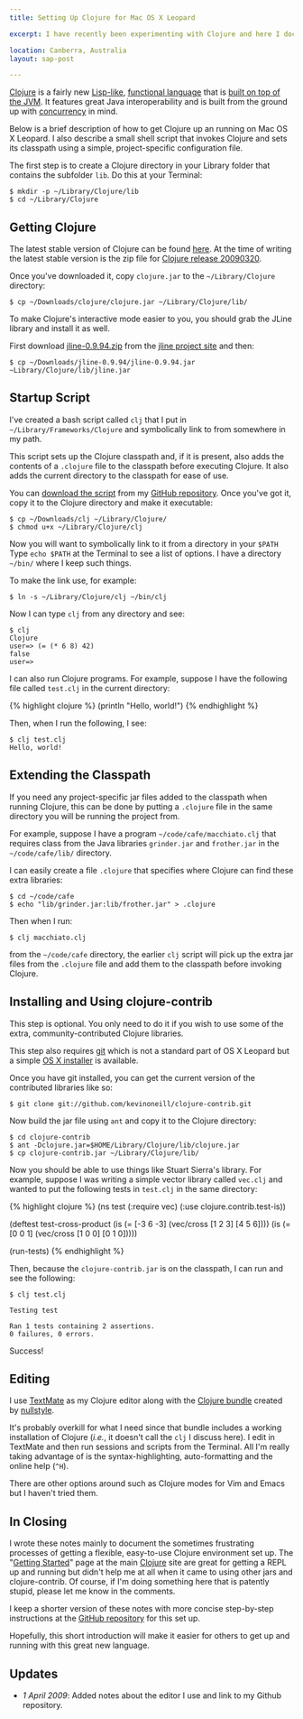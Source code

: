 ```yaml
---
title: Setting Up Clojure for Mac OS X Leopard

excerpt: I have recently been experimenting with Clojure and here I document how I have set up my work environment.

location: Canberra, Australia
layout: sap-post

---
```


[Clojure][] is a fairly new [Lisp-like][], [functional language][] that is [built on top of the JVM][jvm]. It features great Java interoperability and is built from the ground up with [concurrency][] in mind.

[clojure]: http://clojure.org/
[jvm]: http://clojure.org/jvm_hosted
[lisp-like]: http://clojure.org/lisp
[functional language]: http://clojure.org/functional_programming
[concurrency]: http://clojure.org/state

Below is a brief description of how to get Clojure up an running on Mac OS X Leopard. I also describe a small shell script that invokes Clojure and sets its classpath using a simple, project-specific configuration file.

The first step is to create a Clojure directory in your Library folder that contains the subfolder `lib`. Do this at your Terminal:

	$ mkdir -p ~/Library/Clojure/lib
	$ cd ~/Library/Clojure

Getting Clojure
---------------

The latest stable version of Clojure can be found [here][dlclj]. At the time of writing the latest stable version is the zip file for [Clojure release 20090320][clj20090320].

Once you've downloaded it, copy `clojure.jar` to the `~/Library/Clojure` directory:

	$ cp ~/Downloads/clojure/clojure.jar ~/Library/Clojure/lib/

[clojure]: http://clojure.org/
[dlclj]: http://code.google.com/p/clojure/downloads/list
[clj20090320]: http://clojure.googlecode.com/files/clojure_20090320.zip

To make Clojure's interactive mode easier to you, you should grab the JLine library and install it as well. 

First download [jline-0.9.94.zip][] from the [jline project site][jline] and then:

	$ cp ~/Downloads/jline-0.9.94/jline-0.9.94.jar ~Library/Clojure/lib/jline.jar

[jline]: http://jline.sourceforge.net/
[jline-0.9.94.zip]: http://downloads.sourceforge.net/jline/jline-0.9.94.zip

Startup Script
--------------

I've created a bash script called `clj` that I put in `~/Library/Frameworks/Clojure` and symbolically link to from somewhere in my path. 

This script sets up the Clojure classpath and, if it is present, also adds the contents of a `.clojure` file to the classpath before executing Clojure. It also adds the current directory to the classpath for ease of use.

You can [download the script][clj] from my [GitHub repository][github]. Once you've got it, copy it to the Clojure directory and make it executable:

	$ cp ~/Downloads/clj ~/Library/Clojure/
	$ chmod u+x ~/Library/Clojure/clj

Now you will want to symbolically link to it from a directory in your `$PATH` Type `echo $PATH` at the Terminal to see a list of options. I have a directory `~/bin/` where I keep such things.

To make the link use, for example:

	$ ln -s ~/Library/Clojure/clj ~/bin/clj

Now I can type `clj` from any directory and see:

	$ clj
	Clojure
	user=> (= (* 6 8) 42)
	false
	user=>

I can also run Clojure programs. For example, suppose I have the following file called `test.clj` in the current directory:

{% highlight clojure %}
(println "Hello, world!")
{% endhighlight %}

Then, when I run the following, I see:

	$ clj test.clj
	Hello, world!
	
[clj]: http://github.com/mreid/clojure-framework/blob/e1c80cc650f448713243be8272dba1fa3c1a7cea/clj
[github]: http://github.com/mreid/clojure-framework/tree

Extending the Classpath
-----------------------
If you need any project-specific jar files added to the classpath when running Clojure, this can be done by putting a `.clojure` file in the same directory you will be running the project from.

For example, suppose I have a program `~/code/cafe/macchiato.clj` that requires class from the Java libraries `grinder.jar` and `frother.jar` in the `~/code/cafe/lib/` directory. 

I can easily create a file `.clojure` that specifies where Clojure can find these extra libraries:

	$ cd ~/code/cafe
	$ echo "lib/grinder.jar:lib/frother.jar" > .clojure

Then when I run:

	$ clj macchiato.clj

from the `~/code/cafe` directory, the earlier `clj` script will pick up the extra jar files from the `.clojure` file and add them to the classpath before invoking Clojure.

Installing and Using clojure-contrib
------------------------------------
This step is optional. You only need to do it if you wish to use some of the extra, community-contributed Clojure libraries. 

This step also requires [git][] which is not a standard part of OS X Leopard but a simple [OS X installer][] is available.

[git]: http://git-scm.com/
[os x installer]: http://code.google.com/p/git-osx-installer/

Once you have git installed, you can get the current version of the contributed libraries like so:

	$ git clone git://github.com/kevinoneill/clojure-contrib.git

Now build the jar file using `ant` and copy it to the Clojure directory:

    $ cd clojure-contrib
	$ ant -Dclojure.jar=$HOME/Library/Clojure/lib/clojure.jar
	$ cp clojure-contrib.jar ~/Library/Clojure/lib/

Now you should be able to use things like Stuart Sierra's library. For example, suppose I was writing a simple vector library called `vec.clj` and wanted to put the following tests in `test.clj` in the same directory:

{% highlight clojure %}
(ns test 
	(:require vec)
	(:use clojure.contrib.test-is))
	
(deftest test-cross-product
	(is (= [-3 6 -3] (vec/cross [1 2 3] [4 5 6])))
	(is (= [0 0 1]   (vec/cross [1 0 0] [0 1 0]))))
	
(run-tests)
{% endhighlight %}

Then, because the `clojure-contrib.jar` is on the classpath, I can run and see the following:

	$ clj test.clj
	
	Testing test

	Ran 1 tests containing 2 assertions.
	0 failures, 0 errors.

Success!

Editing
-------
I use [TextMate][] as my Clojure editor along with the [Clojure bundle][] created by [nullstyle][]. 

It's probably overkill for what I need since that bundle includes a working installation of Clojure (_i.e._, it doesn't call the `clj` I discuss here). I edit in TextMate and then run sessions and scripts from the Terminal. All I'm really taking advantage of is the syntax-highlighting, auto-formatting and the online help (`^H`).

There are other options around such as Clojure modes for Vim and Emacs but I haven't tried them.

[textmate]: http://macromates.com/
[clojure bundle]: http://github.com/stephenroller/clojure-tmbundle/tree/master
[nullstyle]: http://nullstyle.com/

In Closing
----------
I wrote these notes mainly to document the sometimes frustrating processes of getting a flexible, easy-to-use Clojure environment set up. The "[Getting Started][]" page at the main [Clojure][] site are great for getting a REPL up and running but didn't help me at all when it came to using other jars and clojure-contrib. Of course, if I'm doing something here that is patently stupid, please let me know in the comments. 

I keep a shorter version of these notes with more concise step-by-step instructions at the [GitHub repository][github] for this set up.

Hopefully, this short introduction will make it easier for others to get up and running with this great new language.

[getting started]: http://clojure.org/getting_started

Updates
-------
* _1 April 2009_: Added notes about the editor I use and link to my Github repository.
